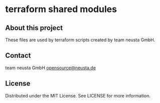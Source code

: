 # terraform shared modules


## About this project

These files are used by terraform scripts created by team neusta GmbH.


## Contact

team neusta GmbH
opensource@neusta.de


## License

Distributed under the MIT License. See LICENSE for more information.
